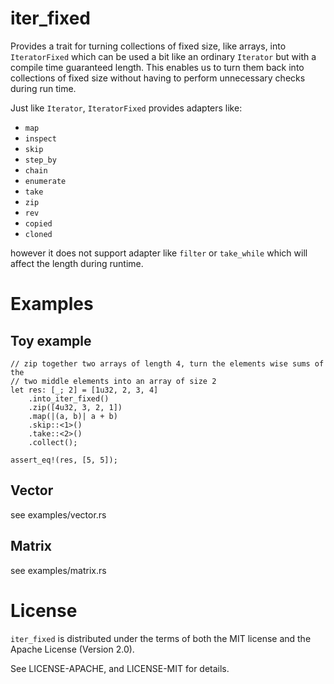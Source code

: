 # iter_fixed
Provides a trait for turning collections of fixed size, like arrays, into `IteratorFixed` which can be used a bit
like an ordinary `Iterator` but with a compile time guaranteed length. This enables us to turn them back into collections
of fixed size without having to perform unnecessary checks during run time.

Just like `Iterator`, `IteratorFixed` provides adapters like:

* `map`
* `inspect`
* `skip`
* `step_by`
* `chain`
* `enumerate`
* `take`
* `zip`
* `rev`
* `copied`
* `cloned`

however it does not support adapter like `filter` or `take_while` which will affect the length during runtime.

# Examples

## Toy example

```
// zip together two arrays of length 4, turn the elements wise sums of the
// two middle elements into an array of size 2
let res: [_; 2] = [1u32, 2, 3, 4]
    .into_iter_fixed()
    .zip([4u32, 3, 2, 1])
    .map(|(a, b)| a + b)
    .skip::<1>()
    .take::<2>()
    .collect();

assert_eq!(res, [5, 5]);
```

## Vector
see examples/vector.rs

## Matrix

see examples/matrix.rs

# License

`iter_fixed` is distributed under the terms of both the MIT license and
the Apache License (Version 2.0).

See LICENSE-APACHE, and LICENSE-MIT for details.
